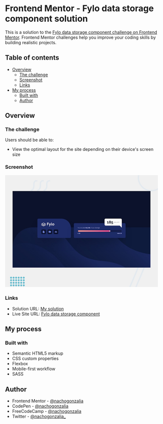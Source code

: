 # Frontend Mentor - Fylo data storage component solution

This is a solution to the [Fylo data storage component challenge on Frontend Mentor](https://www.frontendmentor.io/challenges/fylo-data-storage-component-1dZPRbV5n). Frontend Mentor challenges help you improve your coding skills by building realistic projects. 

## Table of contents

- [Overview](#overview)
  - [The challenge](#the-challenge)
  - [Screenshot](#screenshot)
  - [Links](#links)
- [My process](#my-process)
  - [Built with](#built-with)
  - [Author](#author)

## Overview

### The challenge

Users should be able to:

- View the optimal layout for the site depending on their device's screen size

### Screenshot

![](./screenshot.jpg)

### Links

- Solution URL: [My solution](https://www.frontendmentor.io/solutions/fylo-data-storage-component-lPuAo9CRot)
- Live Site URL: [Fylo data storage component](https://codepen.io/nachogonzalia/full/YzaQRzY)

## My process

### Built with

- Semantic HTML5 markup
- CSS custom properties
- Flexbox
- Mobile-first workflow
- SASS

## Author

- Frontend Mentor - [@nachogonzalia](https://www.frontendmentor.io/profile/nachogonzalia)
- CodePen - [@nachogonzalia](https://codepen.io/nachogonzalia)
- FreeCodeCamp - [@nachogonzalia](https://www.freecodecamp.org/nachogonzalia)
- Twitter - [@nachogonzalia_](https://www.twitter.com/nachogonzalia_)